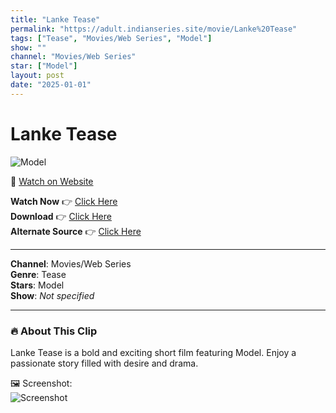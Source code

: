 ```yaml
---
title: "Lanke Tease"
permalink: "https://adult.indianseries.site/movie/Lanke%20Tease"
tags: ["Tease", "Movies/Web Series", "Model"]
show: ""
channel: "Movies/Web Series"
star: ["Model"]
layout: post
date: "2025-01-01"
---
```


# Lanke Tease

![Model](https://shorts.desisins.com/wp-content/uploads/2025/01/hunt.jpg)

🔗 [Watch on Website](https://adult.indianseries.site/movie/Lanke%20Tease)

**Watch Now** 👉 [Click Here](https://adult.indianseries.site/movie/Lanke%20Tease)  
**Download** 👉 [Click Here](https://adult.indianseries.site/movie/Lanke%20Tease)  
**Alternate Source** 👉 [Click Here](https://adult.indianseries.site/movie/Lanke%20Tease)

---

**Channel**: Movies/Web Series  
**Genre**: Tease  
**Stars**: Model  
**Show**: *Not specified*

---

### 🔥 About This Clip

Lanke Tease is a bold and exciting short film featuring Model. Enjoy a passionate story filled with desire and drama.
 
🖼️ Screenshot:  
![Screenshot](https://shorts.desisins.com/wp-content/uploads/2025/01/hunt.jpg)
